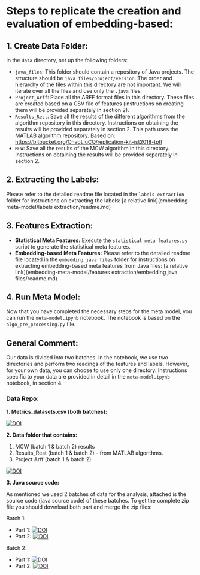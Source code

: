 # Steps to replicate the creation and evaluation of embedding-based:

## 1. Create Data Folder:
In the `data` directory, set up the following folders:
- `java_files`: This folder should contain a repository of Java projects. The structure should be `java_files/project/version`. The order and hierarchy of the files within this directory are not important. We will iterate over all the files and use only the `.java` files.
- `Project_Arff`: Place all the ARFF format files in this directory. These files are created based on a CSV file of features (instructions on creating them will be provided separately in section 2).
- `Results_Rest`: Save all the results of the different algorithms from the algorithm repository in this directory. Instructions on obtaining the results will be provided separately in section 2. This path uses the MATLAB algorithm repository. Based on: https://bitbucket.org/ChaoLiuCQ/replication-kit-ist2018-tptl
- `MCW`: Save all the results of the MCW algorithm in this directory. Instructions on obtaining the results will be provided separately in section 2.

## 2. Extracting the Labels:
Please refer to the detailed readme file located in the `labels extraction` folder for instructions on extracting the labels: 
[a relative link](embedding-meta-model/labels extraction/readme.md)


## 3. Features Extraction:
- **Statistical Meta Features:** Execute the `statistical meta features.py` script to generate the statistical meta features.
- **Embedding-based Meta Features:** Please refer to the detailed readme file located in the `embedding java files` folder for instructions on extracting embedding-based meta features from Java files:
  [a relative link](embedding-meta-model/features extraction/embedding java files/readme.md)


## 4. Run Meta Model:
Now that you have completed the necessary steps for the meta model, you can run the `meta-model.ipynb` notebook. The notebook is based on the `algo_pre_processing.py` file.

## General Comment:
Our data is divided into two batches. In the notebook, we use two directories and perform two readings of the features and labels. However, for your own data, you can choose to use only one directory. Instructions specific to your data are provided in detail in the `meta-model.ipynb` notebook, in section 4.

### Data Repo:
**1. Metrics_datasets.csv (both batches):**

[![DOI](https://zenodo.org/badge/DOI/10.5281/zenodo.8147633.svg)](https://doi.org/10.5281/zenodo.8147633)

**2. Data folder that contains:**
1. MCW (batch 1 & batch 2) results
2. Results_Rest (batch 1 & batch 2) - from MATLAB algorithms.
3. Project Arff (batch 1 & batch 2)

[![DOI](https://zenodo.org/badge/DOI/10.5281/zenodo.8150398.svg)](https://doi.org/10.5281/zenodo.8150398)

**3. Java source code:**

As mentioned we used 2 batches of data for the analysis, attached is the source code (java source code) of these batches. To get the complete zip file you should download both part and merge the zip files:

Batch 1:
- Part 1: [![DOI](https://zenodo.org/badge/DOI/10.5281/zenodo.8150412.svg)](https://doi.org/10.5281/zenodo.8150412)
- Part 2: [![DOI](https://zenodo.org/badge/DOI/10.5281/zenodo.8150885.svg)](https://doi.org/10.5281/zenodo.8150885)

Batch 2:
- Part 1: [![DOI](https://zenodo.org/badge/DOI/10.5281/zenodo.8152041.svg)](https://doi.org/10.5281/zenodo.8152041)
- Part 2: [![DOI](https://zenodo.org/badge/DOI/10.5281/zenodo.8152156.svg)](https://doi.org/10.5281/zenodo.8152156)



